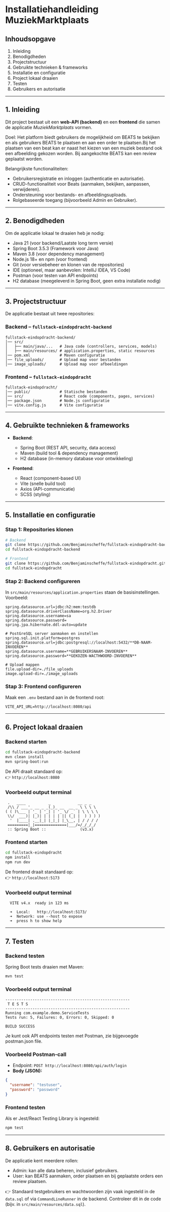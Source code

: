 # Installatiehandleiding MuziekMarktplaats

## Inhoudsopgave
1. Inleiding  
2. Benodigdheden  
3. Projectstructuur  
4. Gebruikte technieken & frameworks  
5. Installatie en configuratie  
6. Project lokaal draaien  
7. Testen  
8. Gebruikers en autorisatie  

---

## 1. Inleiding
Dit project bestaat uit een **web-API (backend)** en een **frontend** die samen de applicatie *MuziekMarktplaats* vormen.  

Doel:
Het platform biedt gebruikers de mogelijkheid om BEATS te bekijken en als gebruikers BEATS te plaatsen en aan een order te plaatsen.Bij het plaatsen van een beat kan er naast het kiezen van een muziek bestand ook een afbeelding gekozen worden. Bij aangekochte BEATS kan een review geplaatst worden.

Belangrijkste functionaliteiten:
- Gebruikersregistratie en inloggen (authenticatie en autorisatie).  
- CRUD-functionaliteit voor Beats (aanmaken, bekijken, aanpassen, verwijderen).  
- Ondersteuning voor bestands- en afbeeldingsuploads.  
- Rolgebaseerde toegang (bijvoorbeeld Admin en Gebruiker).  

---

## 2. Benodigdheden
Om de applicatie lokaal te draaien heb je nodig:  

- Java 21 (voor backend/Laatste long term versie)  
- Spring Boot 3.5.3 (Framework voor Java)
- Maven 3.8 (voor dependency management)  
- Node.js 18+ en npm (voor frontend)  
- Git (voor versiebeheer en klonen van de repositories)  
- IDE (optioneel, maar aanbevolen: IntelliJ IDEA, VS Code)  
- Postman (voor testen van API endpoints)  
- H2 database (meegeleverd in Spring Boot, geen extra installatie nodig)  

---

## 3. Projectstructuur
De applicatie bestaat uit twee repositories:  

### Backend – `fullstack-eindopdracht-backend`
```
fullstack-eindopdracht-backend/
│── src/
│   ├── main/java/...   # Java code (controllers, services, models)
│   ├── main/resources/ # application.properties, static resources
│── pom.xml             # Maven configuratie
│── file_uploads/       # Upload map voor bestanden
│── image_uploads/      # Upload map voor afbeeldingen
```

### Frontend – `fullstack-eindopdracht`
```
fullstack-eindopdracht/
│── public/             # Statische bestanden
│── src/                # React code (components, pages, services)
│── package.json        # Node.js configuratie
│── vite.config.js      # Vite configuratie
```

---

## 4. Gebruikte technieken & frameworks
- **Backend**:  
  - Spring Boot (REST API, security, data access)  
  - Maven (build tool & dependency management)  
  - H2 database (in-memory database voor ontwikkeling)  

- **Frontend**:  
  - React (component-based UI)  
  - Vite (snelle build tool)  
  - Axios (API-communicatie)  
  - SCSS (styling)  

---

## 5. Installatie en configuratie

### Stap 1: Repositories klonen
```bash
# Backend
git clone https://github.com/Benjaminscheffe/fullstack-eindopdracht-backend.git
cd fullstack-eindopdracht-backend

# Frontend
git clone https://github.com/Benjaminscheffe/fullstack-eindopdracht.git
cd fullstack-eindopdracht
```

### Stap 2: Backend configureren
In `src/main/resources/application.properties` staan de basisinstellingen.  
Voorbeeld:
```properties
spring.datasource.url=jdbc:h2:mem:testdb
spring.datasource.driverClassName=org.h2.Driver
spring.datasource.username=sa
spring.datasource.password=
spring.jpa.hibernate.ddl-auto=update

# PostGreSQL server aanmaken en instellen
spring.sql.init.platform=postgres
spring.datasource.url=jdbc:postgresql://localhost:5432/**DB-NAAM-INVOEREN**
spring.datasource.username=**GEBRUIKERSNAAM-INVOEREN**
spring.datasource.password=**GEKOZEN-WACTHWOORD-INVOEREN**

# Upload mappen
file.upload-dir=./file_uploads
image.upload-dir=./image_uploads

```

### Stap 3: Frontend configureren
Maak een `.env` bestand aan in de frontend root:
```env
VITE_API_URL=http://localhost:8080/api
```

---

## 6. Project lokaal draaien

### Backend starten
```bash
cd fullstack-eindopdracht-backend
mvn clean install
mvn spring-boot:run
```
De API draait standaard op:  
👉 `http://localhost:8080`

### Voorbeeld output terminal
```
 .   ____          _            __ _ _
 /\\ / ___'_ __ _ _(_)_ __  __ _ \ \ \ \
( ( )\___ | '_ | '_| | '_ \/ _` | \ \ \ \
 \\/  ___)| |_)| | | | | || (_| |  ) ) ) )
  '  |____| .__|_| |_|_| |_\__, | / / / /
 =========|_|==============|___/=/_/_/_/
 :: Spring Boot ::               (v3.x)
```

### Frontend starten
```bash
cd fullstack-eindopdracht
npm install
npm run dev
```
De frontend draait standaard op:  
👉 `http://localhost:5173`

### Voorbeeld output terminal
```
  VITE v4.x  ready in 123 ms

  ➜  Local:   http://localhost:5173/
  ➜  Network: use --host to expose
  ➜  press h to show help
```

---

## 7. Testen

### Backend testen
Spring Boot tests draaien met Maven:
```bash
mvn test
```

### Voorbeeld output terminal
```
-------------------------------------------------------
 T E S T S
-------------------------------------------------------
Running com.example.demo.ServiceTests
Tests run: 5, Failures: 0, Errors: 0, Skipped: 0

BUILD SUCCESS
```

Je kunt ook API endpoints testen met Postman, zie bijgevoegde postman.json file.

### Voorbeeld Postman-call
- Endpoint: `POST http://localhost:8080/api/auth/login`  
- **Body (JSON):**
```json
{
  "username": "testuser",
  "password": "password"
}
```

### Frontend testen
Als er Jest/React Testing Library is ingesteld:
```bash
npm test
```

---

## 8. Gebruikers en autorisatie
De applicatie kent meerdere rollen:  
- Admin: kan alle data beheren, inclusief gebruikers.  
- User: kan BEATS aanmaken, order plaatsen en bij geplaatste orders een review plaatsen.  

👉 Standaard testgebruikers en wachtwoorden zijn vaak ingesteld in de `data.sql` of via `CommandLineRunner` in de backend. Controleer dit in de code (bijv. in `src/main/resources/data.sql`).  
